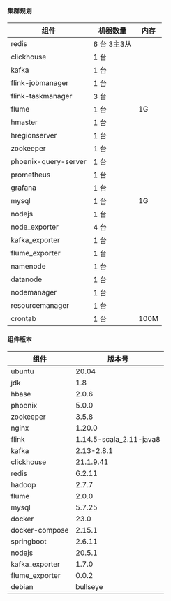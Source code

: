 #### 集群规划
| 组件 | 机器数量 | 内存
| -- | -- | -- |
| redis| 6 台 3主3从
| clickhouse|1 台
| kafka| 1 台
| flink-jobmanager|1 台
| flink-taskmanager|3 台
| flume|1 台 | 1G
| hmaster|1 台
| hregionserver|1 台
| zookeeper|1 台
| phoenix-query-server|1 台
| prometheus|1 台
| grafana|1 台
| mysql|1 台 | 1G
| nodejs|1 台
| node_exporter|4 台
| kafka_exporter|1 台
| flume_exporter|1 台
| namenode|1 台
| datanode|1 台
| nodemanager|1 台
| resourcemanager|1 台
| crontab|1 台 | 100M



#### 组件版本
| 组件 | 版本号 |
| -- | -- |
|ubuntu|20.04|
|jdk|1.8|
|hbase|2.0.6|
|phoenix|5.0.0|
|zookeeper|3.5.8|
|nginx|1.20.0|
|flink|1.14.5-scala_2.11-java8|
|kafka|2.13-2.8.1|
|clickhouse|21.1.9.41|
|redis|6.2.11|
|hadoop|2.7.7|
|flume|2.0.0|
|mysql|5.7.25|
|docker|23.0|
|docker-compose|2.15.1|
|springboot|2.6.11|
|nodejs|20.5.1|
|kafka_exporter|1.7.0|
|flume_exporter|0.0.2|
|debian|bullseye|
